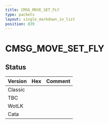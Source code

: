 ```yaml
---
title: CMSG_MOVE_SET_FLY
type: packets
layout: single_markdown_in_list
position: 839
---
```


# CMSG_MOVE_SET_FLY

## Status

Version | Hex | Comment
---------- | ---------- | ---------- 
Classic |  |  
TBC |  |  
WotLK |  |  
Cata |  |  
